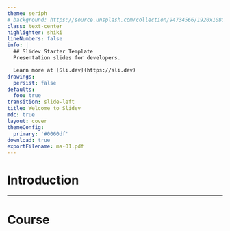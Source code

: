 ```yaml
---
theme: seriph
# background: https://source.unsplash.com/collection/94734566/1920x1080
class: text-center
highlighter: shiki
lineNumbers: false
info: |
  ## Slidev Starter Template
  Presentation slides for developers.

  Learn more at [Sli.dev](https://sli.dev)
drawings:
  persist: false
defaults:
  foo: true
transition: slide-left
title: Welcome to Slidev
mdc: true
layout: cover
themeConfig:
  primary: '#0060df'
download: true
exportFilename: ma-01.pdf
---
```


# Introduction

---

# Course